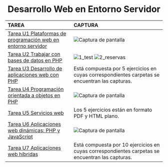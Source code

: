 <h1 align="center">Desarrollo Web en Entorno Servidor</h1>

| TAREA                                                                                                                                                                                                                                 | CAPTURA                                                                                                                                                                                                                                                                                                                                                                      |
|:--------------------------------------------------------------------------------------------------------------------------------------------------------------------------------------------------------------------------------------|:-----------------------------------------------------------------------------------------------------------------------------------------------------------------------------------------------------------------------------------------------------------------------------------------------------------------------------------------------------------------------------|
| [Tarea U1 Plataformas de programación web en entorno servidor](https://github.com/HenestrosaDev/2-daw/tree/main/Desarrollo%20web%20en%20entorno%20servidor/U1%20Plataformas%20de%20programaci%C3%B3n%20web%20en%20entorno%20servidor) | ![Captura de pantalla](https://github.com/HenestrosaDev/2-daw/blob/main/Desarrollo%20web%20en%20entorno%20servidor/U1%20Plataformas%20de%20programaci%C3%B3n%20web%20en%20entorno%20servidor/Ejercicios/docs/screenshot.png)                                                                                                                                                 |
| [Tarea U2 Trabajar con bases de datos en PHP](https://github.com/HenestrosaDev/2-daw/tree/main/Desarrollo%20web%20en%20entorno%20servidor/U2%20Trabajar%20con%20BBDD%20en%20PHP)                                                      | ![1_test](https://github.com/HenestrosaDev/2-daw/blob/main/Desarrollo%20web%20en%20entorno%20servidor/U2%20Trabajar%20con%20BBDD%20en%20PHP/Ejercicios/docs/screenshot-test.png) ![2_reservas](https://github.com/HenestrosaDev/2-daw/blob/main/Desarrollo%20web%20en%20entorno%20servidor/U2%20Trabajar%20con%20BBDD%20en%20PHP/Ejercicios/docs/screenshot-car-renting.png) |
| [Tarea U3 Desarrollo de aplicaciones web con PHP](https://github.com/HenestrosaDev/2-daw/tree/main/Desarrollo%20web%20en%20entorno%20servidor/U3%20Desarrollo%20de%20aplicaciones%20web%20con%20PHP)                                  | Está compuesta por 5 ejercicios en cuyas correspondientes carpetas se encuentran las capturas.                                                                                                                                                                                                                                                                               |
| [Tarea U4 Programación orientada a objetos en PHP](https://github.com/HenestrosaDev/2-daw/tree/main/Desarrollo%20web%20en%20entorno%20servidor/U4%20POO%20en%20PHP)                                                                   | ![Captura de pantalla](https://github.com/HenestrosaDev/2-daw/blob/main/Desarrollo%20web%20en%20entorno%20servidor/U4%20POO%20en%20PHP/Ejercicios/ampliacion/docs/index.png)                                                                                                                                                                                                 |
| [Tarea U5 Servicios web](https://github.com/HenestrosaDev/2-daw/tree/main/Desarrollo%20web%20en%20entorno%20servidor/U5%20Servicios%20web)                                                                                            | Los 5 ejercicios están en formato PDF y HTML plano.                                                                                                                                                                                                                                                                                                                          |
| [Tarea U6 Aplicaciones web dinámicas: PHP y JavaScript](https://github.com/HenestrosaDev/2-daw/tree/main/Desarrollo%20web%20en%20entorno%20servidor/U6%20Aplicaciones%20web%20din%C3%A1micas_%20PHP%20y%20JavaScript)                 | ![Captura de pantalla](https://github.com/HenestrosaDev/2-daw/blob/main/Desarrollo%20web%20en%20entorno%20servidor/U6%20Aplicaciones%20web%20din%C3%A1micas_%20PHP%20y%20JavaScript/Ejercicios/docs/screenshot.png)                                                                                                                                                          |
| [Tarea U7 Aplicaciones web híbridas](https://github.com/HenestrosaDev/2-daw/blob/main/Desarrollo%20web%20en%20entorno%20cliente/U6%20Programaci%C3%B3n%20AJAX%20en%20JavaScript/Ejercicios)                                           | Está compuesta por 10 ejercicios en cuyas correspondientes carpetas se encuentran las capturas.                                                                                                                                                                                                                                                                              |
